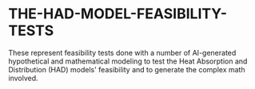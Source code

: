 # THE-HAD-MODEL-FEASIBILITY-TESTS
These represent feasibility tests done with a number of AI-generated hypothetical and mathematical modeling to test the Heat Absorption and Distribution (HAD) models' feasibility and to generate the complex math involved.
